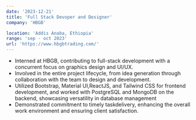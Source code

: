 ```yaml
---
date: '2023-12-21'
title: 'Full Stack Devoper and Designer'
company: 'HBGB'

location: 'Addis Anaba, Ethiopia'
range: 'sep - oct 2023'
url: 'https://www.hbgbtrading.com/'
---
```


- Interned at HBGB, contributing to full-stack development with a concurrent focus on graphics design and UI/UX.
- Involved in the entire project lifecycle, from idea generation through collaboration with the team to design and development.
- Utilized Bootstrap, Material UI,ReactJS, and Tailwind CSS for frontend development, and worked with PostgreSQL and MongoDB on the backend, showcasing versatility in database management
- Demonstrated commitment to timely taskdelivery, enhancing the overall work environment and ensuring client satisfaction.
